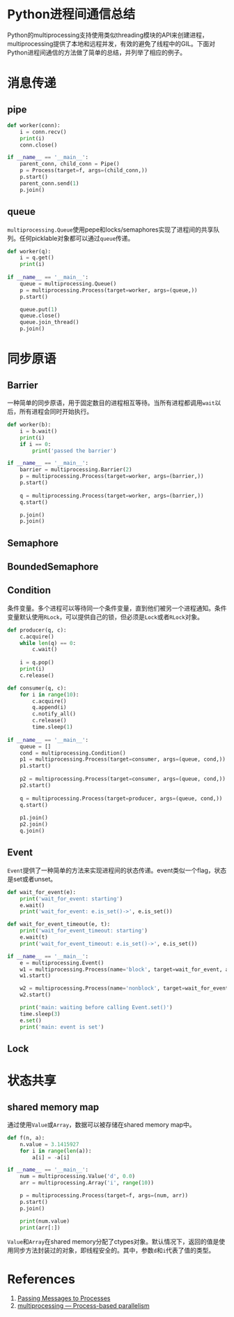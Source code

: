 # Python进程间通信总结

Python的multiprocessing支持使用类似threading模块的API来创建进程，multiprocessing提供了本地和远程并发，有效的避免了线程中的GIL。下面对Python进程间通信的方法做了简单的总结，并列举了相应的例子。

# 消息传递

## pipe

```python
def worker(conn):
    i = conn.recv()
    print(i)
    conn.close()

if __name__ == '__main__':
    parent_conn, child_conn = Pipe()
    p = Process(target=f, args=(child_conn,))
    p.start()
    parent_conn.send(1)
    p.join()
```

## queue

`multiprocessing.Queue`使用pepe和locks/semaphores实现了进程间的共享队列。任何picklable对象都可以通过`queue`传递。

```python
def worker(q):
    i = q.get()
    print(i)
    
if __name__ == '__main__':
    queue = multiprocessing.Queue()
    p = multiprocessing.Process(target=worker, args=(queue,))
    p.start()

    queue.put(1)
    queue.close()
    queue.join_thread()
    p.join()
```

# 同步原语

## Barrier

一种简单的同步原语，用于固定数目的进程相互等待。当所有进程都调用`wait`以后，所有进程会同时开始执行。

```python
def worker(b):
    i = b.wait()
    print(i)
    if i == 0:
        print('passed the barrier')

if __name__ == '__main__':
    barrier = multiprocessing.Barrier(2)
    p = multiprocessing.Process(target=worker, args=(barrier,))
    p.start()
    
    q = multiprocessing.Process(target=worker, args=(barrier,))
    q.start()

    p.join()
    p.join()
```

## Semaphore

## BoundedSemaphore

## Condition

条件变量。多个进程可以等待同一个条件变量，直到他们被另一个进程通知。条件变量默认使用`RLock`，可以提供自己的锁，但必须是`Lock`或者`RLock`对象。

```python
def producer(q, c):
    c.acquire()
    while len(q) == 0:
        c.wait()
        
    i = q.pop()
    print(i)
    c.release()

def consumer(q, c):
    for i in range(10):
        c.acquire()
        q.append(i)
        c.notify_all()
        c.release()
        time.sleep(1)
    
if __name__ == '__main__':
    queue = []
    cond = multiprocessing.Condition()
    p1 = multiprocessing.Process(target=consumer, args=(queue, cond,))
    p1.start()
    
    p2 = multiprocessing.Process(target=consumer, args=(queue, cond,))
    p2.start()
    
    q = multiprocessing.Process(target=producer, args=(queue, cond,))
    q.start()
    
    p1.join()
    p2.join()
    q.join()
```

## Event

`Event`提供了一种简单的方法来实现进程间的状态传递。event类似一个flag，状态是set或者unset。

```python
def wait_for_event(e):
    print('wait_for_event: starting')
    e.wait()
    print('wait_for_event: e.is_set()->', e.is_set())

def wait_for_event_timeout(e, t):
    print('wait_for_event_timeout: starting')
    e.wait(t)
    print('wait_for_event_timeout: e.is_set()->', e.is_set())

if __name__ == '__main__':
    e = multiprocessing.Event()
    w1 = multiprocessing.Process(name='block', target=wait_for_event, args=(e,))
    w1.start()

    w2 = multiprocessing.Process(name='nonblock', target=wait_for_event_timeout, args=(e, 2))
    w2.start()

    print('main: waiting before calling Event.set()')
    time.sleep(3)
    e.set()
    print('main: event is set')
```

## Lock

# 状态共享

## shared memory map

通过使用`Value`或`Array`，数据可以被存储在shared memory map中。

```python
def f(n, a):
    n.value = 3.1415927
    for i in range(len(a)):
        a[i] = -a[i]

if __name__ == '__main__':
    num = multiprocessing.Value('d', 0.0)
    arr = multiprocessing.Array('i', range(10))

    p = multiprocessing.Process(target=f, args=(num, arr))
    p.start()
    p.join()

    print(num.value)
    print(arr[:])
```

`Value`和`Array`在shared memory分配了ctypes对象。默认情况下，返回的值是使用同步方法封装过的对象，即线程安全的。其中，参数`d`和`i`代表了值的类型。

# References

1. [Passing Messages to Processes](https://pymotw.com/3/multiprocessing/communication.html)
2. [multiprocessing — Process-based parallelism](https://docs.python.org/3/library/multiprocessing.html)

